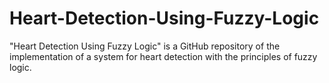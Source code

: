 # Heart-Detection-Using-Fuzzy-Logic
"Heart Detection Using Fuzzy Logic" is a GitHub repository of the implementation of a system for heart detection with the principles of fuzzy logic.
